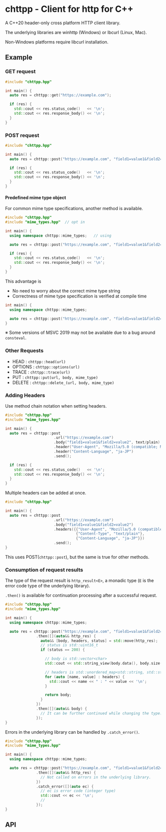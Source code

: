 # chttpp - Client for http for C++

A C++20 header-only cross platform HTTP client library.

The underlying libraries are winhttp (Windows) or lbcurl (Linux, Mac).

Non-Windows platforms require libcurl installation.

## Example

### GET request

```cpp
#include "chttpp.hpp"

int main() {
  auto res = chttpp::get("https://example.com");

  if (res) {
    std::cout << res.status_code()   << '\n';
    std::cout << res.response_body() << '\n';
  }
}
```

### POST request

```cpp
#include "chttpp.hpp"

int main() {
  auto res = chttpp::post("https://example.com", "field1=value1&field2=value2", "text/plain");

  if (res) {
    std::cout << res.status_code()   << '\n';
    std::cout << res.response_body() << '\n';
  }
}
```

#### Predefined mime type object

For common mime type specifications, another method is available.

```cpp
#include "chttpp.hpp"
#include "mime_types.hpp"  // opt in

int main() {
  using namespace chttpp::mime_types;   // using

  auto res = chttpp::post("https://example.com", "field1=value1&field2=value2", text/plain); // Specification by Objects and Operators

  if (res) {
    std::cout << res.status_code()   << '\n';
    std::cout << res.response_body() << '\n';
  }
}
```

This advantage is

- No need to worry about the correct mime type string
- Correctness of mime type specification is verified at compile time

```cpp
int main() {
  using namespace chttpp::mime_types;

  auto res = chttpp::post("https://example.com", "field1=value1&field2=value2", text/mp4); // Compile error!
}
```

※ Some versions of MSVC 2019 may not be available due to a bug around `consteval`.

### Other Requests

- HEAD : `chttpp::head(url)`
- OPTIONS : `chttpp::options(url)`
- TRACE : `chttpp::trace(url)`
- PUT : `chttpp::put(url, body, mime_type)`
- DELETE : `chttpp::delete_(url, body, mime_type)`

### Adding Headers

Use method chain notation when setting headers.

```cpp
#include "chttpp.hpp"
#include "mime_types.hpp"

int main() {
  auto res = chttpp::post
                      .url("https://example.com")
                      .body("field1=value1&field2=value2", text/plain)
                      .header("User-Agent", "Mozilla/5.0 (compatible; MSIE 9.0; Windows Phone OS 7.5; Trident/5.0; IEMobile/9.0)")
                      .header("Content-Language", "ja-JP")
                      .send();

  if (res) {
    std::cout << res.status_code()   << '\n';
    std::cout << res.response_body() << '\n';
  }
}
```

Multiple headers can be added at once.

```cpp
#include "chttpp.hpp"

int main() {
  auto res = chttpp::post
                      .url("https://example.com")
                      .body("field1=value1&field2=value2")
                      .headers({{"User-Agent", "Mozilla/5.0 (compatible; MSIE 9.0; Windows Phone OS 7.5; Trident/5.0; IEMobile/9.0)"},
                                {"Content-Type", "text/plain"},
                                {"Content-Language", "ja-JP"}})
                      .send();
}
```

This uses POST(`chttpp::post`), but the same is true for other methods.

### Consumption of request results

The type of the request result is `http_result<E>`, a monadic type (`E` is the error code type of the underlying library).

`.then()` is available for continuation processing after a successful request.

```cpp
#include "chttpp.hpp"
#include "mime_types.hpp"

int main() {
  using namespace chttpp::mime_types;

  auto res = chttpp::post("https://example.com", "field1=value1&field2=value2", text/plain)
              .then([](auto&& http_res) { 
                auto&& [body, headers, status] = std::move(http_res);
                // status is std::uint16_t
                if (status == 200) {

                  // body is std::vector<char>
                  std::cout << std::string_view(body.data(), body.size()) << '\n';

                  // headers is std::unordered_map<std::string, std::string>
                  for (auto [name, value] : headers) {
                    std::cout << name << " : " << value << '\n';
                  }

                  return body;
                }
              })
              .then([](auto&& body) {
                // It can be further continued while changing the type.
              });
}
```

Errors in the underlying library can be handled by `.catch_error()`.

```cpp
#include "chttpp.hpp"
#include "mime_types.hpp"

int main() {
  using namespace chttpp::mime_types;

  auto res = chttpp::post("https://example.com", "field1=value1&field2=value2", text/plain)
              .then([](auto&& http_res) { 
                // Not called on errors in the underlying library.
              })
              .catch_error([](auto ec) {
                // ec is error code (integer type)
                std::cout << ec << '\n';
                // 
              });
}
```


## API
